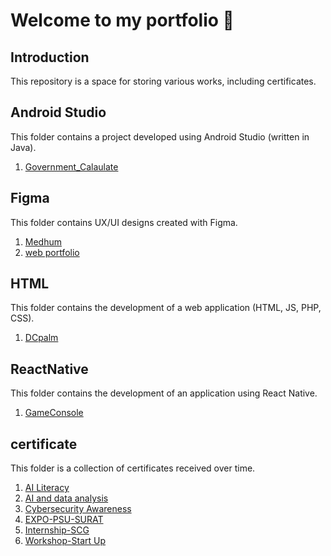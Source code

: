 # Welcome to my portfolio 👋
## Introduction

This repository is a space for storing various works, including certificates.

## Android Studio

This folder contains a project developed using Android Studio (written in Java).

1. [Government_Calaulate](https://drive.google.com/file/d/1WW-DSLfHz_XziFIXMRpSxQ7rHjCkpN63/view?)

## Figma

This folder contains UX/UI designs created with Figma.

1. [Medhum](https://www.figma.com/design/xPWb5C1RwAWFkzHfTUYwWD/medham?)
2. [web portfolio](https://www.figma.com/design/TKZ0nl9KF6ehCGW9WV7dg8/Design-System-Web-Portfolio-028-(Copy)?)

## HTML

This folder contains the development of a web application (HTML, JS, PHP, CSS).

1. [DCpalm](https://github.com/Supphanat-Knam/portfolio/tree/3f678607e8ab6e6904961a2602f5ecf14f92e4a3/HTML/DCpalm)

## ReactNative

This folder contains the development of an application using React Native.

1. [GameConsole](https://drive.google.com/file/d/1PReFEz6XZt19R-wuJkbaireS7egouv_k/view?)

## certificate

This folder is a collection of certificates received over time.

1. [AI Literacy](https://github.com/Supphanat-Knam/portfolio/blob/3f678607e8ab6e6904961a2602f5ecf14f92e4a3/certificate/AI%20Literacy.pdf)
2. [AI and data analysis](https://github.com/Supphanat-Knam/portfolio/blob/3f678607e8ab6e6904961a2602f5ecf14f92e4a3/certificate/AI%20and%20data%20analysis.pdf)
3. [Cybersecurity Awareness](https://github.com/Supphanat-Knam/portfolio/blob/3f678607e8ab6e6904961a2602f5ecf14f92e4a3/certificate/Cybersecurity%20Awareness.pdf)
4. [EXPO-PSU-SURAT](https://github.com/Supphanat-Knam/portfolio/blob/3f678607e8ab6e6904961a2602f5ecf14f92e4a3/certificate/EXPO-PSU-SURAT.pdf)
5. [Internship-SCG](https://github.com/Supphanat-Knam/portfolio/blob/3f678607e8ab6e6904961a2602f5ecf14f92e4a3/certificate/Internship-SCG.pdf)
6. [Workshop-Start Up](https://github.com/Supphanat-Knam/portfolio/blob/3f678607e8ab6e6904961a2602f5ecf14f92e4a3/certificate/Workshop-Start%20Up.pdf)
